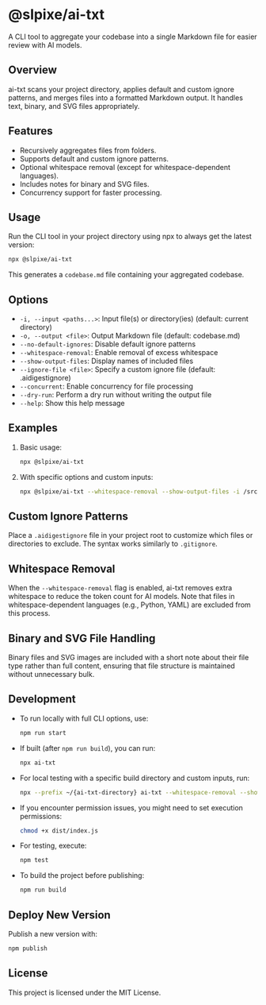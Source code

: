 # @slpixe/ai-txt

A CLI tool to aggregate your codebase into a single Markdown file for easier review with AI models.

## Overview

ai-txt scans your project directory, applies default and custom ignore patterns, and merges files into a formatted Markdown output. It handles text, binary, and SVG files appropriately.

## Features

- Recursively aggregates files from folders.
- Supports default and custom ignore patterns.
- Optional whitespace removal (except for whitespace-dependent languages).
- Includes notes for binary and SVG files.
- Concurrency support for faster processing.

## Usage

Run the CLI tool in your project directory using npx to always get the latest version:

```bash
npx @slpixe/ai-txt
```

This generates a `codebase.md` file containing your aggregated codebase.

## Options

- `-i, --input <paths...>`: Input file(s) or directory(ies) (default: current directory)
- `-o, --output <file>`: Output Markdown file (default: codebase.md)
- `--no-default-ignores`: Disable default ignore patterns
- `--whitespace-removal`: Enable removal of excess whitespace
- `--show-output-files`: Display names of included files
- `--ignore-file <file>`: Specify a custom ignore file (default: .aidigestignore)
- `--concurrent`: Enable concurrency for file processing
- `--dry-run`: Perform a dry run without writing the output file
- `--help`: Show this help message

## Examples

1. Basic usage:

   ```bash
   npx @slpixe/ai-txt
   ```

2. With specific options and custom inputs:

   ```bash
   npx @slpixe/ai-txt --whitespace-removal --show-output-files -i /src/Components -i README.md
   ```

## Custom Ignore Patterns

Place a `.aidigestignore` file in your project root to customize which files or directories to exclude. The syntax works similarly to `.gitignore`.

## Whitespace Removal

When the `--whitespace-removal` flag is enabled, ai-txt removes extra whitespace to reduce the token count for AI models. Note that files in whitespace-dependent languages (e.g., Python, YAML) are excluded from this process.

## Binary and SVG File Handling

Binary files and SVG images are included with a short note about their file type rather than full content, ensuring that file structure is maintained without unnecessary bulk.

## Development

- To run locally with full CLI options, use:
  ```bash
  npm run start
  ```

- If built (after `npm run build`), you can run:
  ```bash
  npx ai-txt
  ```

- For local testing with a specific build directory and custom inputs, run:
  ```bash
  npx --prefix ~/{ai-txt-directory} ai-txt --whitespace-removal --show-output-files -i /src/Components -i README.md
  ```

- If you encounter permission issues, you might need to set execution permissions:
  ```bash
  chmod +x dist/index.js
  ```

- For testing, execute:
  ```bash
  npm test
  ```

- To build the project before publishing:
  ```bash
  npm run build
  ```

## Deploy New Version

Publish a new version with:

```bash
npm publish
```

## License

This project is licensed under the MIT License.